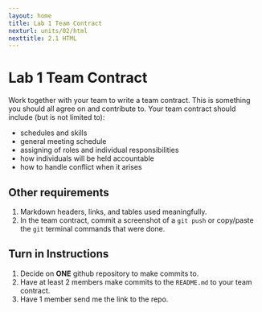 ```yaml
---
layout: home
title: Lab 1 Team Contract
nexturl: units/02/html
nexttitle: 2.1 HTML
---
```

# Lab 1 Team Contract

Work together with your team to write a team contract. This is something you should all agree on and contribute to.
Your team contract should include (but is not limited to):
- schedules and skills
- general meeting schedule
- assigning of roles and individual responsibilities
- how individuals will be held accountable
- how to handle conflict when it arises

## Other requirements

1. Markdown headers, links, and tables used meaningfully.
2. In the team contract, commit a screenshot of a `git push` or copy/paste the `git` terminal commands that were done.

## Turn in Instructions

1. Decide on **ONE** github repository to make commits to.  
2. Have at least 2 members make commits to the `README.md` to your team contract. 
3. Have 1 member send me the link to the repo.

